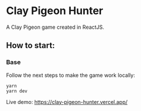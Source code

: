 # Clay Pigeon Hunter

A Clay Pigeon game created in ReactJS.

## How to start:

### Base

Follow the next steps to make the game work locally:

```
yarn
yarn dev
```

Live demo: https://clay-pigeon-hunter.vercel.app/
